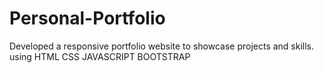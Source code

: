 # Personal-Portfolio
 Developed a responsive portfolio website to showcase projects and skills. using HTML CSS JAVASCRIPT BOOTSTRAP 
